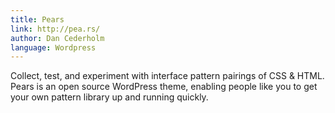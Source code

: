 ```yaml
---
title: Pears
link: http://pea.rs/
author: Dan Cederholm
language: Wordpress
---
```


Collect, test, and experiment with interface pattern pairings of CSS & HTML. Pears is an open source WordPress theme, enabling people like you to get your own pattern library up and running quickly.